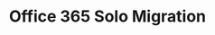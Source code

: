 ---
sort_key: 21
layout: sku
id: office-365-solo-migration-setup
title: "Office 365 Solo Migration"
heading: "Office 365 Solo Migration"
sub-title: "Emails, contacts and calendars migrated for 1 users. Unlimited mailboxes configured for your team."
features:
 - feature: "Files, Emails, Contacts and Calendars migrated for 1 user"
 - feature: "Unlimited mailboxes configured for your team"
 - feature: "Professional project management"
 - feature: "Less than 21 days full implementation time"
 - feature: "30 days post-project support"
price: 899
unit: setup
---